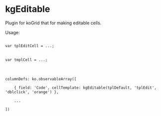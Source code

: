 kgEditable
==========

Plugin for koGrid that for making editable cells.

<bold>Usage:</bold>


<code>
var tplEditCell = ...;
</code>
<br/>
<code>
var tmplCell = ...;
</code>
<br/>
<br/>
<code>
columnDefs: ko.observableArray([<br/>
&nbsp;&nbsp;&nbsp;&nbsp;{ field: 'Code', cellTemplate: kgEditable(tplDefault, 'tplEdit', 'dblclick', 'orange') },<br/>
&nbsp;&nbsp;&nbsp;&nbsp;...<br/>
])
</code>
